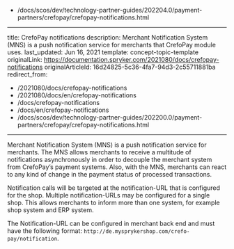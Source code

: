   - /docs/scos/dev/technology-partner-guides/202204.0/payment-partners/crefopay/crefopay-notifications.html
---
title: CrefoPay notifications
description: Merchant Notification System (MNS) is a push notification service for merchants that CrefoPay module uses.
last_updated: Jun 16, 2021
template: concept-topic-template
originalLink: https://documentation.spryker.com/2021080/docs/crefopay-notifications
originalArticleId: 16d24825-5c36-4fa7-94d3-2c55711881ba
redirect_from:
  - /2021080/docs/crefopay-notifications
  - /2021080/docs/en/crefopay-notifications
  - /docs/crefopay-notifications
  - /docs/en/crefopay-notifications
  - /docs/scos/dev/technology-partner-guides/202200.0/payment-partners/crefopay/crefopay-notifications.html
---

Merchant Notification System (MNS) is a push notification service for merchants. The MNS allows merchants to receive a multitude of notifications asynchronously in order to decouple the merchant system from CrefoPay’s payment systems. Also, with the MNS, merchants can react to any kind of change in the payment status of processed transactions.

Notification calls will be targeted at the notification-URL that is configured for the shop. Multiple notification-URLs may be configured for a single shop. This allows merchants to inform more than one system, for example shop system and ERP system.

The Notification-URL can be configured in merchant back end and must have the following format: `http://de.mysprykershop.com/crefo-pay/notification`.
